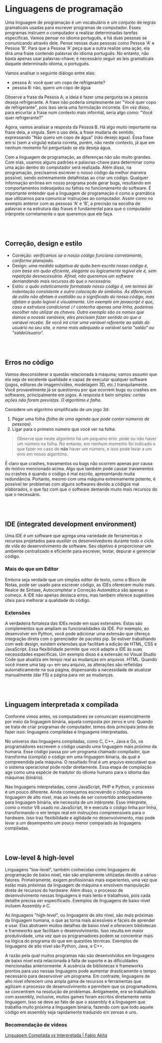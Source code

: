 


# Linguagens de programação 
Uma linguagem de programação é um vocabulário e um conjunto de regras gramaticais usadas para escrever programas de computador. Esses programas instruem o computador a realizar determinadas tarefas específicas.
Vamos pensar no idioma português, e há duas pessoas se comunicando através dele. Pense nessas duas pessoas como Pessoa 'A' e Pessoa 'B'. Para que a Pessoa 'A' peça que a outra realize uma ação, ela dirá uma frase contendo palavras do idioma português. No entanto, não basta apenas usar palavras-chave; é necessário seguir as leis gramaticais daquele determinado idioma, o português.

Vamos analisar o seguinte diálogo entre elas:
- pessoa A: você quer um copo de refrigerante?
- pessoa B: não, quero um copo de água

Observe a frase da Pessoa A; a ideia é fazer uma pergunta se a pessoa deseja refrigerante. A frase não poderia simplesmente ser "Você quer copo de refrigerante", pois isso seria uma formulação incorreta. Em vez disso, para encurtar a frase num contexto mais informal, seria algo como: "Você quer refrigerante?"

Agora, vamos analisar a resposta da Pessoa B. Há algo muito importante na frase dela, a vírgula.
Sem o uso dela, a frase mudaria de sentido, expressando "Não quero um copo de água" (não desejo água).
Essa frase em si (sem a vírgula) estaria correta, porém, não neste contexto, já que em nenhum momento foi perguntado se ela deseja água.


Com a linguagem de programação, as diferenças não são muito grandes. Com elas, usamos alguns padrões e palavras-chave para determinar como uma ação dentro do computador será realizada. Além disso, na programação, precisamos escrever o nosso código da melhor maneira possível, sendo extremamente detalhistas ao criar um código. Qualquer informação errônea em nosso programa pode gerar bugs, resultando em comportamentos indesejados ou falhas no funcionamento do software.
É importante entender que a linguagem de programação é como a gramática que utilizamos para comunicar instruções ao computador. Assim como no exemplo anterior com as pessoas 'A' e 'B', a precisão na escolha de palavras e na estrutura das frases é fundamental para que o computador interprete corretamente o que queremos que ele faça.

</br>
</br>

## Correção, design e estilo
+ Correção: _verificamos se o nosso código funciona corretamente, conforme planejado._
+ Design: _uma medida subjetiva de quão bem escrito nosso código é, com base em quão eficiente, elegante ou logicamente legível ele é, sem repetição desnecessária. Afinal, não queremos um software demandando mais recursos do que o necessário._
+ Estilo: _o quão esteticamente formatado nosso código é, em termos de indentação consistente e outra colocação de símbolos. As diferenças de estilo não afetam a exatidão ou o significado do nosso código, mas afetam o quão legível é visualmente. Um exemplo em javascript é que, caso a estrutura condicional `if` contenha apenas uma linha, podemos escolher não utilizar as chaves. Outro exemplo são os nomes que damos a nossas variáveis, eles precisam fazer sentido ao que a variável recebe. Se você irá criar uma variável referente ao saldo do usuário no seu site, o nome mais adequado a variável seria "saldo" ou "saldoUsuario"._

</br>
</br>

## Erros no código
Vamos desconsiderar a questão relacionada à máquina; vamos assumir que ela seja de excelente qualidade e capaz de executar qualquer software (jogos, editores de imagem/vídeo, modelagem 3D, etc.) tranquilamente. Você provavelmente já se questionou por que ocorrem bugs ou crashes em softwares, principalmente em jogos.
A resposta é bem simples: _certas ações não foram previstas. O algoritimo é falho._

Considere um algoritmo simplificado de um jogo 3d:
1. Pegar uma folha _(folha de uma agenda que pode conter números de pessoas)_.
2. Ligar para o primeiro número que você ver na folha.
> Observe que neste algoritmo há um pequeno erro: pode ou não haver um número na folha. No entanto, em nenhum momento foi indicado o que fazer no caso de __não__ haver um número, e isso pode levar a um erro em nosso algoritimo.

É claro que crashes, travamentos ou bugs não ocorrem apenas por causa do motivo mencionado acima. Algo que também pode causar travamentos ou crashes é quando o código é mal escrito, apresentando muita redundância. Portanto, mesmo com uma máquina extremamente potente, é possível ter problemas com alguns softwares devido a códigos mal elaborados, o que faz com que o software demande muito mais recursos do que o necessário.

</br>
</br>

## IDE (integrated development environment)
Uma IDE é um software que agrega uma variedade de ferramentas e recursos projetados para _auxiliar_ os desenvolvedores durante todo o ciclo de vida do desenvolvimento de software. Seu objetivo é proporcionar um ambiente centralizado e eficiente para escrever, testar, depurar e gerenciar código.

### Mais do que um Editor
Embora seja verdade que um simples editor de texto, como o Bloco de Notas, pode ser usado para escrever código, as IDEs oferecem muito mais. Realce de Sintaxe, Autocompletar e Correção Automática são apenas o começo. A IDE não apenas destaca erros, mas também oferece sugestões úteis para melhorar a qualidade do código.

### Extensões 
A verdadeira fortaleza das IDEs reside em suas extensões. Estas são complementos que ampliam as funcionalidades da IDE. Por exemplo, ao desenvolver em Python, você pode adicionar uma extensão que ofereça integração direta com o gerenciador de pacotes pip. Se estiver trabalhando com web design, existem extensões que facilitam a edição de HTML, CSS e JavaScript. Essa flexibilidade permite que você adapte a IDE às suas necessidades específicas.
Um exemplo disso é a extensão no Visual Studio Code que atualiza em tempo real as mudanças em arquivos .HTML. Quando você insere uma tag `<p>` em seu arquivo, as alterações são refletidas automaticamente na sua página, dispensando a necessidade de atualizar manualmente (dar F5) a página para ver as mudanças.

</br>
</br>

## Linguagem interpretada x compilada 
Conforme vimos antes, os computadores se comunicam essencialmente por meio da linguagem binária, aquela composta por zeros e uns. Quando se trata de criar programas de computador, temos dois principais jeitos de fazer isso: linguagens compiladas e linguagens interpretadas.

No universo das linguagens compiladas, como C, C++, Java e Go, os programadores escrevem o código usando uma linguagem mais _próxima_ da humana. Esse código passa por um programa chamado compilador, que transforma (compila) o código em uma linguagem binaria, da qual é compreendida pela máquina. O resultado final é um arquivo executável que o sistema operacional pode rodar diretamente. Essa etapa de compilação age como uma espécie de tradutor do idioma humano para o idioma das máquinas (binário).

Nas linguagens interpretadas, como JavaScript, PHP e Python, o processo é um pouco diferente. Ainda começamos escrevendo o código numa linguagem de alto nível, mas ao invés de ser convertido antecipadamente para linguagem binária, ele necessita de um intérprete. Esse intérprete, como o motor V8 usado no JavaScript, lê e executa o código linha por linha, transformando-o em tempo real em instruções compreensíveis para o hardware. Isso traz flexibilidade e agilidade no desenvolvimento, mas pode levar a um desempenho um pouco menor comparado às linguagens compiladas.

</br>
</br>


## Low-level & high-level
Linguagens "low-level", também conhecidas como linguagens de programação de baixo nível, não são amplamente utilizadas devido a vários fatores. Primeiramente, exigem profissionais mais experientes, uma vez que estão mais próximas da linguagem de máquina e envolvem manipulação direta de recursos do hardware. Além disso, o processo de desenvolvimento nessas linguagens é mais lento e trabalhoso, pois cada detalhe precisa ser especificado. Exemplos de linguagens de baixo nível incluem Assembly e C.

As linguagens "high-level", ou linguagens de alto nível, são mais próximas da linguagem humana, o que as torna mais acessíveis e fáceis de aprender e usar. Elas abstraem muitos detalhes de baixo nível e oferecem bibliotecas e frameworks que facilitam o desenvolvimento. Isso resulta em maior produtividade, uma vez que os programadores podem se concentrar mais na lógica do programa do que em questões técnicas. Exemplos de linguagens de alto nível são Python, Java, e C++.

A razão pela qual muitos programas não são desenvolvidos em linguagens de baixo nível está relacionada à falta de suporte e às dificuldades mencionadas anteriormente. A ausência de bibliotecas e frameworks prontos para uso nessas linguagens pode aumentar drasticamente o tempo necessário para desenvolver um programa. Em contraste, linguagens de alto nível oferecem uma ampla gama de recursos e ferramentas que agilizam o processo de desenvolvimento e permitem que os programadores se concentrem na resolução de problemas.
Antigamente, era se trabalhado com assembly, inclusive, muitos games foram escritos diretamente nesta linguagem.
Isso se deve ao fato de que o assembly é a linguagem que trabalha muito próxima a linguagem binária, fazendo com que todo aquele código em assembly seja rapidamente traduzido em zeroas e uns.



### Recomendação de vídeos
<a href="https://youtu.be/SNyh-cubxaU">Linguagem Compilada vs Interpretada | Fabio Akita</a>